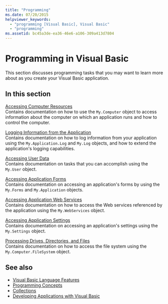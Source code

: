 ```yaml
---
title: "Programming"
ms.date: 07/20/2015
helpviewer_keywords: 
  - "programming [Visual Basic], Visual Basic"
  - "programming"
ms.assetid: bc45a3de-ea36-46e6-a106-309a413d7804
---
```

# Programming in Visual Basic

This section discusses programming tasks that you may want to learn more about as you create your Visual Basic application.  
  
## In this section  

 [Accessing Computer Resources](computer-resources/index.md)  
 Contains documentation on how to use the `My.Computer` object to access information about the computer on which an application runs and how to control the computer.  
  
 [Logging Information from the Application](log-info/index.md)  
 Contains documentation on how to log information from your application using the `My.Application.Log` and `My.Log` objects, and how to extend the application's logging capabilities.  
  
 [Accessing User Data](accessing-user-data.md)  
 Contains documentation on tasks that you can accomplish using the `My.User` object.  
  
 [Accessing Application Forms](accessing-application-forms.md)  
 Contains documentation on accessing an application's forms by using the `My.Forms` and `My.Application` objects.  
  
 [Accessing Application Web Services](accessing-application-web-services.md)  
 Contains documentation on how to access the Web services referenced by the application using the `My.WebServices` object.  
  
 [Accessing Application Settings](app-settings/index.md)  
 Contains documentation on accessing an application's settings using the `My.Settings` object.  
  
 [Processing Drives, Directories, and Files](drives-directories-files/index.md)  
 Contains documentation on how to access the file system using the `My.Computer.FileSystem` object.  
  
## See also

- [Visual Basic Language Features](../../programming-guide/language-features/index.md)
- [Programming Concepts](../../programming-guide/concepts/index.md)
- [Collections](../../programming-guide/concepts/collections.md)
- [Developing Applications with Visual Basic](../index.md)
